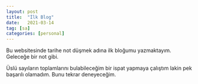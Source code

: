 ```yaml
---
layout: post
title:  "İlk Blog"
date:   2021-03-14
tag: [sa]
categories: [personal]
---
```


Bu websitesinde tarihe not düşmek adına ilk bloğumu yazmaktayım. Geleceğe bir not gibi.

Üslü sayıların toplamlarını bulabileceğim bir ispat yapmaya çalıştım lakin pek başarılı olamadım. Bunu tekrar deneyeceğim.
